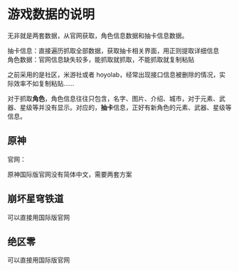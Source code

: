 # 游戏数据的说明

无非就是两套数据，从官网获取，角色信息数据和抽卡信息数据。  

抽卡信息：直接遍历抓取全部数据，获取抽卡相关界面，用正则提取详细信息  
角色数据：官网信息缺失较多，能抓取就抓取，不能抓取就复制粘贴

之前采用的是社区，米游社或者 hoyolab，经常出现接口信息被删除的情况，实际效率不如复制粘贴……

对于抓取**角色**，角色信息往往只包含，名字、图片、介绍、城市，对于元素、武器、星级等并没有显示。对应的，**抽卡**信息，正好有新角色的元素、武器、星级等信息。

## 原神

官网：

原神国际版官网没有简体中文，需要两套方案

## 崩坏星穹铁道

可以直接用国际版官网

## 绝区零

可以直接用国际版官网